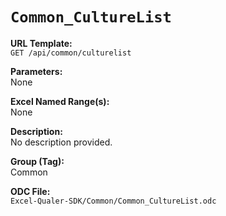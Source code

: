 # `Common_CultureList`

**URL Template:**  
`GET /api/common/culturelist`

**Parameters:**  
None

**Excel Named Range(s):**  
None

**Description:**  
No description provided.

**Group (Tag):**  
Common

**ODC File:**  
`Excel-Qualer-SDK/Common/Common_CultureList.odc`
